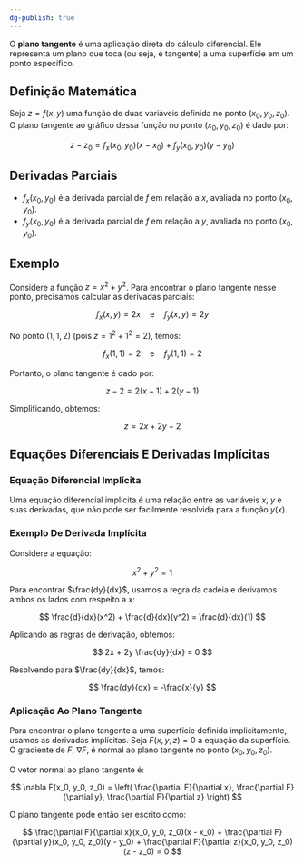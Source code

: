 ```yaml
---
dg-publish: true
---
```


O **plano tangente** é uma aplicação direta do cálculo diferencial. Ele representa um plano que toca (ou seja, é tangente) a uma superfície em um ponto específico.

## Definição Matemática

Seja $z = f(x, y)$ uma função de duas variáveis definida no ponto $(x_0, y_0, z_0)$. O plano tangente ao gráfico dessa função no ponto $(x_0, y_0, z_0)$ é dado por:

$$
z - z_0 = f_x(x_0, y_0)(x - x_0) + f_y(x_0, y_0)(y - y_0)
$$

## Derivadas Parciais

- $f_x(x_0, y_0)$ é a derivada parcial de $f$ em relação a $x$, avaliada no ponto $(x_0, y_0)$.
- $f_y(x_0, y_0)$ é a derivada parcial de $f$ em relação a $y$, avaliada no ponto $(x_0, y_0)$.

## Exemplo

Considere a função $z = x^2 + y^2$. Para encontrar o plano tangente nesse ponto, precisamos calcular as derivadas parciais:

$$
f_x(x, y) = 2x \quad \text{e} \quad f_y(x, y) = 2y
$$

No ponto $(1, 1, 2)$ (pois $z = 1^2 + 1^2 = 2$), temos:

$$
f_x(1, 1) = 2 \quad \text{e} \quad f_y(1, 1) = 2
$$

Portanto, o plano tangente é dado por:

$$
z - 2 = 2(x - 1) + 2(y - 1)
$$

Simplificando, obtemos:

$$
z = 2x + 2y - 2
$$

## Equações Diferenciais E Derivadas Implícitas

### Equação Diferencial Implícita

Uma equação diferencial implícita é uma relação entre as variáveis $x$, $y$ e suas derivadas, que não pode ser facilmente resolvida para a função $y(x)$.

### Exemplo De Derivada Implícita

Considere a equação:

$$
x^2 + y^2 = 1
$$

Para encontrar $\frac{dy}{dx}$, usamos a regra da cadeia e derivamos ambos os lados com respeito a $x$:

$$
\frac{d}{dx}(x^2) + \frac{d}{dx}(y^2) = \frac{d}{dx}(1)
$$

Aplicando as regras de derivação, obtemos:

$$
2x + 2y \frac{dy}{dx} = 0
$$

Resolvendo para $\frac{dy}{dx}$, temos:

$$
\frac{dy}{dx} = -\frac{x}{y}
$$

### Aplicação Ao Plano Tangente

Para encontrar o plano tangente a uma superfície definida implicitamente, usamos as derivadas implícitas. Seja $F(x, y, z) = 0$ a equação da superfície. O gradiente de $F$, $\nabla F$, é normal ao plano tangente no ponto $(x_0, y_0, z_0)$.

O vetor normal ao plano tangente é:

$$
\nabla F(x_0, y_0, z_0) = \left( \frac{\partial F}{\partial x}, \frac{\partial F}{\partial y}, \frac{\partial F}{\partial z} \right)
$$

O plano tangente pode então ser escrito como:

$$
\frac{\partial F}{\partial x}(x_0, y_0, z_0)(x - x_0) + \frac{\partial F}{\partial y}(x_0, y_0, z_0)(y - y_0) + \frac{\partial F}{\partial z}(x_0, y_0, z_0)(z - z_0) = 0
$$
